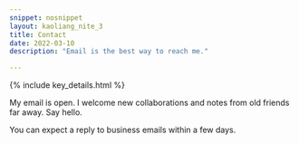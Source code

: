 ```yaml
---
snippet: nosnippet
layout: kaoliang_nite_3
title: Contact
date: 2022-03-10
description: "Email is the best way to reach me."

---
```



{% include key_details.html %}

My email is open. I welcome new collaborations and notes from old friends far away. Say hello.

You can expect a reply to business emails within a few days.
